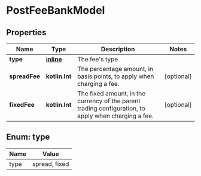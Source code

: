 
# PostFeeBankModel

## Properties
Name | Type | Description | Notes
------------ | ------------- | ------------- | -------------
**type** | [**inline**](#Type) | The fee&#39;s type | 
**spreadFee** | **kotlin.Int** | The percentage amount, in basis points, to apply when charging a fee. |  [optional]
**fixedFee** | **kotlin.Int** | The fixed amount, in the currency of the parent trading configuration, to apply when charging a fee. |  [optional]


<a name="Type"></a>
## Enum: type
Name | Value
---- | -----
type | spread, fixed



